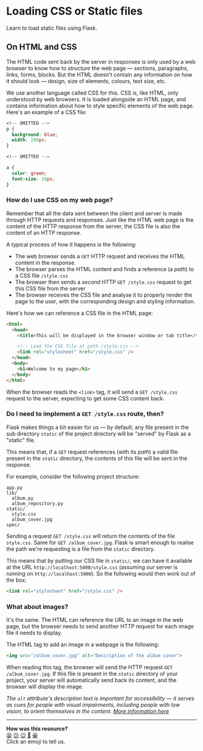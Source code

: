 # Loading CSS or Static files

Learn to load static files using Flask.

## On HTML and CSS

The HTML code sent back by the server in responses is only used by a web browser to know
how to _structure_ the web page — sections, paragraphs, links, forms, blocks. But the HTML
doesn't contain any information on how it should look — design, size of elements, colours,
text size, etc.

We use another language called CSS for this. CSS is, like HTML, only understood by web
browsers. It is loaded alongside an HTML page, and contains information about how to style
specific elements of the web page. Here's an example of a CSS file:

```css
<!-- OMITTED -->
p {
  background: blue;
  width: 200px;
}

<!-- OMITTED -->

a {
  color: green;
  font-size: 20px;
}
```

### How do I use CSS on my web page?

Remember that all the data sent between the client and server is made through HTTP
requests and responses. Just like the HTML web page is the content of the HTTP response
from the server, the CSS file is also the content of an HTTP response.

A typical process of how it happens is the following:
  * The web browser sends a `GET` HTTP request and receives the HTML content in the
    response.
  * The browser parses the HTML content and finds a reference (a _path_) to a CSS file
    `/style.css`
  * The browser then sends a _second_ HTTP `GET /style.css` request to get this CSS file
    from the server
  * The browser receives the CSS file and analyse it to properly render the page to the
    user, with the corresponding design and styling information.

Here's how we can reference a CSS file in the HTML page:

```html
<html>
  <head>
    <title>This will be displayed in the browser window or tab title</title>

    <!-- Load the CSS file at path /style.css -->
    <link rel="stylesheet" href="/style.css" />
  </head>
  <body>
    <h1>Welcome to my page</h1>
  </body>
</html>
```

When the browser reads the `<link>` tag, it will send a `GET /style.css` request to the
server, expecting to get some CSS content back.

### Do I need to implement a `GET /style.css` route, then?

Flask makes things a bit easier for us — by default, any file present in the
sub directory `static` of the project directory will be "served" by Flask as a "static"
file.

This means that, if a `GET` request references (with its _path_) a valid file present in
the `static` directory, the contents of this file will be sent in the response.

For example, consider the following project structure:

```
app.py
lib/
  album.py
  album_repository.py
static/
  style.css
  album_cover.jpg
spec/
```

Sending a request `GET /style.css` will return the contents of the file `style.css`. Same
for `GET /album_cover.jpg`. Flask is smart enough to realise the path we're requesting
is a file from the `static` directory.

This means that by putting our CSS file in `static/`, we can have it available at the URL
`http://localhost:5000/style.css` (assuming our server is running on
`http://localhost:5000`). So the following would then work out of the box:

```html
<link rel="stylesheet" href="/style.css" />
```

### What about images?

It's the same. The HTML can reference the URL to an image in the web page, but the browser
needs to send another HTTP request for each image file it needs to display.

The HTML tag to add an image in a webpage is the following:

```html
<img src="/album_cover.jpg" alt="Description of the album cover">
```

When reading this tag, the browser will send the HTTP request `GET /album_cover.jpg`. If
this file is present in the `static` directory of your project, your server will
automatically send back its content, and the browser will display the image.

_The `alt` attribute's description text is important for accessibility — it serves as cues
for people with visual impairments, including people with low vision, to orient themselves
in the content. [More information
here](https://help.siteimprove.com/support/solutions/articles/80000863904-accessibility-image-alt-text-best-practices)_


<!-- BEGIN GENERATED SECTION DO NOT EDIT -->

---

**How was this resource?**  
[😫](https://airtable.com/shrUJ3t7KLMqVRFKR?prefill_Repository=makersacademy%2Fweb-applications-in-python&prefill_File=pills%2Floading_css_or_static_files.md&prefill_Sentiment=😫) [😕](https://airtable.com/shrUJ3t7KLMqVRFKR?prefill_Repository=makersacademy%2Fweb-applications-in-python&prefill_File=pills%2Floading_css_or_static_files.md&prefill_Sentiment=😕) [😐](https://airtable.com/shrUJ3t7KLMqVRFKR?prefill_Repository=makersacademy%2Fweb-applications-in-python&prefill_File=pills%2Floading_css_or_static_files.md&prefill_Sentiment=😐) [🙂](https://airtable.com/shrUJ3t7KLMqVRFKR?prefill_Repository=makersacademy%2Fweb-applications-in-python&prefill_File=pills%2Floading_css_or_static_files.md&prefill_Sentiment=🙂) [😀](https://airtable.com/shrUJ3t7KLMqVRFKR?prefill_Repository=makersacademy%2Fweb-applications-in-python&prefill_File=pills%2Floading_css_or_static_files.md&prefill_Sentiment=😀)  
Click an emoji to tell us.

<!-- END GENERATED SECTION DO NOT EDIT -->
